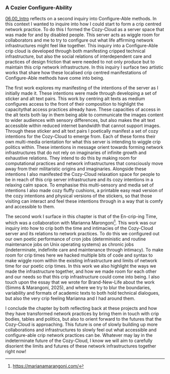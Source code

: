 ### A Cozier Configure-Ability

[06.00_Intro](../../06_A_Cozier_Configure-Ability/06_entries/06.00_Intro.md) reflects on a second inquiry into Configure-Able methods. In this context I wanted to inquire into how I could start to form a crip centred network practice. To do this I formed the Cozy-Cloud as a server space that was made for and by disabled people. This server acts as wiggle room for collaborators and me to try to configure out what life affirming network infrastructures might feel like together. This inquiry into a Configure-Able crip cloud is developed through both manifesting cripped technical infrastructure, but also the social relations of interdependent care and practices of design friction that were needed to not only produce but to maintain this crip network infrastructure. In this inquiry I surface two artistic works that share how these localised crip centred manifestations of Configure-Able methods have come into being.

The first work explores my manifesting of the intentions of the server as I initially made it. These intentions were made through developing a set of sticker and alt text pairs. This work by centring alt texts as medium configures access to the front of their composition to highlight the capacitythat access practices already have. These capacities of access in the alt texts both lay in them being able to communicate the images content to wider audiences with sensory differences, but also makes the alt text accessible within reduced internet bandwidth that cannot support images. Through these sticker and alt text pairs I poetically manifest a set of cozy intentions for the Cozy-Cloud to emerge from. Each of these forms their own multi-media orientation for what this server is intending to wiggle crip politics within. These intentions in message orient towards forming network infrastructures that do not rely on imaginaries of infinite growth and exhaustive relations. They intend to do this by making room for computational practices and network infrastructures that consciously move away from their militaristic origins and imaginaries. Alongside these intentions I also manifested the Cozy-Cloud relaxation space for people to be in reach of this crip server infrastructure and its cozy intentions in a relaxing calm space. To emphasise this multi-sensory and media set of intentions I also made cozy fluffy cushions, a printable easy read version of the cozy intentions and physical versions of the stickers, so that those visiting can interact and feel these intentions through in a way that is comfy and accessible to them.

The second work I surface in this chapter is that of the En-crip-ing Time, which was a collaboration with Marianna Marongoni[^q9]. This work was our inquiry into how to crip both the time and intimacies of the Cozy-Cloud server and its relations to network practices. To do this we configured out our own poetic performance of cron jobs (deterministic and routine maintenance jobs on Unix operating systems) as chronic jobs (indeterminate, indefinite care and maintenance through intimacy). To make room for crip times here we hacked multiple bits of code and syntax to make wiggle room within the existing infrastructure and limits of network time for our poetic crip times. In this work we also highlight the ways we made the infrastructure together, and how we made room for each other and our needs so that this crip infrastructure could come into being. I also touch upon the essay that we wrote for Brand-New-Life about the work (Simms & Marangoni, 2025), and where we try to blur the boundaries, variability and formats of academic texts to both hold technical dialogues, but also the very crip feeling Marianna and I had around them.

I conclude the chapter by both reflecting back at these projects and how they have transformed network practices by bring them in touch with crip bodies, tables and politics, but also to orient forward to the futures that the Cozy-Cloud is approaching. This future is one of slowly building up more collaborations and infrastructures to slowly feel out what accessible and configure-able crip network practices can be. Whatever may lay in the indeterminate future of the Cozy-Cloud, I know we will aim to carefully disorient the limits and futures of these network infrastructures together right now!

[^q9]: https://marianamarangoni.com/
